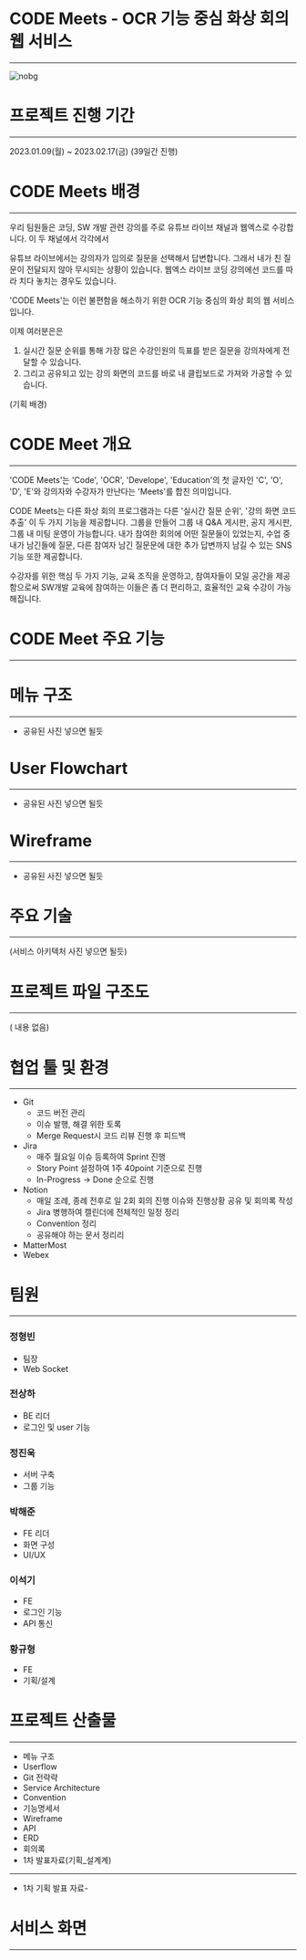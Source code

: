 # CODE Meets - OCR 기능 중심 화상 회의 웹 서비스
---
![nobg](/uploads/9332275ef1448b9a77f8663aa65e0684/nobg.gif)

# 프로젝트 진행 기간
---
2023.01.09(월) ~ 2023.02.17(금) (39일간 진행)


# CODE Meets 배경
---
우리 팀원들은 코딩, SW 개발 관련 강의를 주로 유튜브 라이브 채널과 웹엑스로 수강합니다.
이 두 채널에서 각각에서

유튜브 라이브에서는 강의자가 임의로 질문을 선택해서 답변합니다. 그래서 내가 친 질문이 전달되지 않아 무시되는 상황이 있습니다.
웹엑스 라이브 코딩 강의에선 코드를 따라 치다 놓치는 경우도 있습니다.

'CODE Meets'는 이런 불편함을 해소하기 위한 OCR 기능 중심의 화상 회의 웹 서비스입니다.

이제 여러분은은
1. 실시간 질문 순위를 통해 가장 많은 수강인원의 득표를 받은 질문을 강의자에게 전달할 수 있습니다.
2. 그리고 공유되고 있는 강의 화면의 코드를 바로 내 클립보드로 가져와 가공할 수 있습니다.


(기획 배경)

# CODE Meet 개요
---
'CODE Meets'는 'Code', 'OCR', 'Develope', 'Education'의 첫 글자인 'C', 'O', 'D', 'E'와 강의자와 수강자가 만난다는 'Meets'를 합친 의미입니다.

CODE Meets는 다른 화상 회의 프로그램과는 다른 '실시간 질문 순위', '강의 화면 코드 추출' 이 두 가지 기능을 제공합니다.
그룹을 만들어 그룹 내 Q&A 게시판, 공지 게시판, 그룹 내 미팅 운영이 가능합니다.
내가 참여한 회의에 어떤 질문들이 있었는지, 수업 중 내가 남긴들에 질문, 다른 참여자 남긴 질문문에 대한 추가 답변까지 남길 수 있는 SNS 기능 또한 제공합니다.

수강자를 위한 핵심 두 가지 기능, 교육 조직을 운영하고, 참여자들이 모일 공간을 제공함으로써 SW개발 교육에 참여하는 이들은 좀 더 편리하고, 효율적인 교육 수강이 가능해집니다.


# CODE Meet 주요 기능
---

# 메뉴 구조
---
- 공유된 사진 넣으면 될듯

# User Flowchart 
---
- 공유된 사진 넣으면 될듯

# Wireframe
---
- 공유된 사진 넣으면 될듯

# 주요 기술
---

(서비스 아키텍처 사진 넣으면 될듯)

# 프로젝트 파일 구조도
---
( 내용 없음)

# 협업 툴 및 환경
---
- Git
    - 코드 버전 관리
    - 이슈 발행, 해결 위한 토록
    - Merge Request시 코드 리뷰 진행 후 피드백
- Jira
    - 매주 월요일 이슈 등록하여 Sprint 진행
    - Story Point 설정하여 1주 40point 기준으로 진행
    - In-Progress -> Done 순으로 진행
- Notion
    - 매일 조례, 종례 전후로 일 2회 회의 진행 이슈와 진행상황 공유 및 회의록 작성
    - Jira 병행하여 캘린더에 전체적인 일정 정리
    - Convention 정리
    - 공유해야 하는 문서 정리리
- MatterMost
- Webex

# 팀원
---
### 정형빈
- 팀장
- Web Socket

### 전상하
- BE 리더
- 로그인 및 user 기능

### 정진욱
- 서버 구축
- 그룹 기능

### 박해준
- FE 리더
- 화면 구성
- UI/UX

### 이석기
- FE
- 로그인 기능
- API 통신

### 황규형
- FE
- 기획/설계

# 프로젝트 산출물
---
- 메뉴 구조
- Userflow
- Git 전략략
- Service Architecture 
- Convention
- 기능명세서
- Wireframe
- API 
- ERD
- 회의록
- 1차 발표자료(기획_설계계)
---
- 1차 기획 발표 자료-

# 서비스 화면
---

